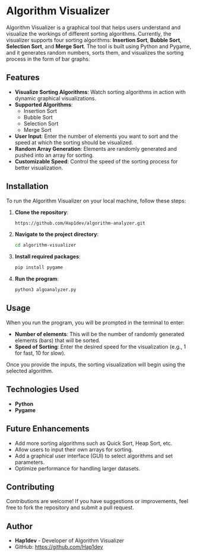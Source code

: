 # Algorithm Visualizer

Algorithm Visualizer is a graphical tool that helps users understand and visualize the workings of different sorting algorithms. Currently, the visualizer supports four sorting algorithms: **Insertion Sort**, **Bubble Sort**, **Selection Sort**, and **Merge Sort**. The tool is built using Python and Pygame, and it generates random numbers, sorts them, and visualizes the sorting process in the form of bar graphs.

## Features

- **Visualize Sorting Algorithms**: Watch sorting algorithms in action with dynamic graphical visualizations.
- **Supported Algorithms**:
  - Insertion Sort
  - Bubble Sort
  - Selection Sort
  - Merge Sort
- **User Input**: Enter the number of elements you want to sort and the speed at which the sorting should be visualized.
- **Random Array Generation**: Elements are randomly generated and pushed into an array for sorting.
- **Customizable Speed**: Control the speed of the sorting process for better visualization.

## Installation

To run the Algorithm Visualizer on your local machine, follow these steps:

1. **Clone the repository**:
   ```bash
   https://github.com/Hap1dev/algorithm-analyzer.git

2. **Navigate to the project directory**:
   ```bash
   cd algorithm-visualizer

3. **Install required packages**:
   ```bash
   pip install pygame

4. **Run the program**:
   ```bash
   python3 algoanalyzer.py

## Usage

When you run the program, you will be prompted in the terminal to enter:

- **Number of elements**: This will be the number of randomly generated elements (bars) that will be sorted.
- **Speed of Sorting**: Enter the desired speed for the visualization (e.g., 1 for fast, 10 for slow).

Once you provide the inputs, the sorting visualization will begin using the selected algorithm.

## Technologies Used

- **Python**
- **Pygame**

## Future Enhancements

- Add more sorting algorithms such as Quick Sort, Heap Sort, etc.
- Allow users to input their own arrays for sorting.
- Add a graphical user interface (GUI) to select algorithms and set parameters.
- Optimize performance for handling larger datasets.

## Contributing

Contributions are welcome! If you have suggestions or improvements, feel free to fork the repository and submit a pull request.

## Author

- **Hap1dev** - Developer of Algorithm Visualizer  
- GitHub: https://github.com/Hap1dev
